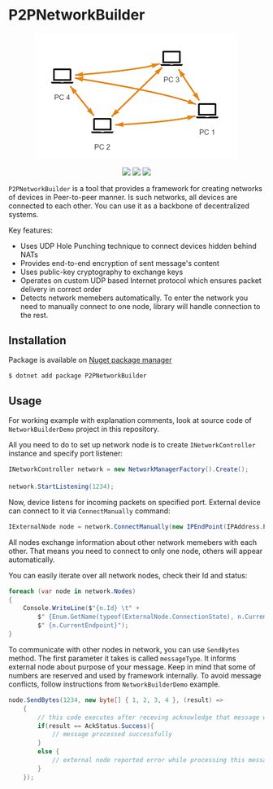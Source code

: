 # P2PNetworkBuilder

<p align="center">
    <img src=".readme/schema1.png" width="400">
</p>

<p align="center">
    <a href="https://github.com/piotrek-k/P2PNetworkBuilder" alt="Badge with build status">
        <img src="https://img.shields.io/github/workflow/status/piotrek-k/P2PNetworkBuilder/Build,%20test%20and%20publish" /></a>
    <a href="https://www.nuget.org/packages/P2PNetworkBuilder/" alt="Version on NuGet">
        <img src="https://img.shields.io/nuget/v/P2PNetworkBuilder" /></a>
    <a href="https://www.nuget.org/packages/P2PNetworkBuilder/" alt="Pre-prelease on Nuget">
        <img src="https://img.shields.io/nuget/vpre/P2PNetworkBuilder" /></a>
</p>

`P2PNetworkBuilder` is a tool that provides a framework for creating networks of devices in Peer-to-peer manner. Is such networks, all devices are connected to each other. You can use it as a backbone of decentralized systems.

Key features:

* Uses UDP Hole Punching technique to connect devices hidden behind NATs
* Provides end-to-end encryption of sent message's content
* Uses public-key cryptography to exchange keys
* Operates on custom UDP based Internet protocol which ensures packet delivery in correct order
* Detects network memebers automatically. To enter the network you need to manually connect to one node, library will handle connection to the rest.

## Installation

Package is available on [Nuget package manager](https://www.nuget.org/packages/P2PNetworkBuilder/)

```
$ dotnet add package P2PNetworkBuilder
```

## Usage

For working example with explanation comments, look at source code of `NetworkBuilderDemo` project in this repository.

All you need to do to set up network node is to create `INetworkController` instance and specify port listener:

```csharp
INetworkController network = new NetworkManagerFactory().Create();

network.StartListening(1234);
```

Now, device listens for incoming packets on specified port. External device can connect to it via `ConnectManually` command:

```csharp
IExternalNode node = network.ConnectManually(new IPEndPoint(IPAddress.Parse("127.0.0.1"), 1234));
```

All nodes exchange information about other network memebers with each other. That means you need to connect to only one node, others will appear automatically.

You can easily iterate over all network nodes, check their Id and status:

```csharp
foreach (var node in network.Nodes)
{
    Console.WriteLine($"{n.Id} \t" +
        $" {Enum.GetName(typeof(ExternalNode.ConnectionState), n.CurrentState)} \t" +
        $" {n.CurrentEndpoint}");
}
```

To communicate with other nodes in network, you can use `SendBytes` method. The first parameter it takes is called `messageType`. It informs external node about purpose of your message. Keep in mind that some of numbers are reserved and used by framework internally. 
To avoid message conflicts, follow instructions from `NetworkBuilderDemo` example.
 
```csharp
node.SendBytes(1234, new byte[] { 1, 2, 3, 4 }, (result) =>
    {
        // this code executes after receving acknowledge that message was delivered 
        if(result == AckStatus.Success){
            // message processed successfully
        }
        else {
            // external node reported error while processing this message
        }
    });
```

